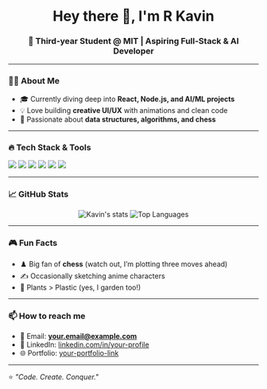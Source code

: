 <h1 align="center">Hey there 👋, I'm R Kavin</h1>
<h3 align="center">🚀 Third-year Student @ MIT | Aspiring Full-Stack & AI Developer</h3>

---

### 👨‍💻 About Me
- 🎓 Currently diving deep into **React, Node.js, and AI/ML projects**  
- 💡 Love building **creative UI/UX** with animations and clean code  
- 🧩 Passionate about **data structures, algorithms, and chess**  

---

### 🔥 Tech Stack & Tools
<p>
  <img src="https://img.shields.io/badge/Code-C%2FC%2B%2B-blue?logo=cplusplus&logoColor=white"/>
  <img src="https://img.shields.io/badge/Code-Python-yellow?logo=python&logoColor=white"/>
  <img src="https://img.shields.io/badge/Frontend-React-blue?logo=react"/>
  <img src="https://img.shields.io/badge/Backend-Node.js-green?logo=node.js"/>
  <img src="https://img.shields.io/badge/Database-MongoDB-brightgreen?logo=mongodb"/>
  <img src="https://img.shields.io/badge/Styling-CSS%2FBootstrap-purple?logo=css3"/>
</p>

---

### 📈 GitHub Stats
<p align="center">
  <img src="https://github-readme-stats.vercel.app/api?username=R-Kavin&show_icons=true&theme=tokyonight" alt="Kavin's stats"/>
  <img src="https://github-readme-stats.vercel.app/api/top-langs/?username=R-Kavin&layout=compact&theme=tokyonight" alt="Top Languages"/>
</p>

---

### 🎮 Fun Facts
- ♟️ Big fan of **chess** (watch out, I’m plotting three moves ahead)  
- ✍️ Occasionally sketching anime characters  
- 🌱 Plants > Plastic (yes, I garden too!)  

---

### 📫 How to reach me
- 💌 Email: **your.email@example.com**  
- 💼 LinkedIn: [linkedin.com/in/your-profile](#)  
- 🌐 Portfolio: [your-portfolio-link](#)  

---

⭐️ *"Code. Create. Conquer."*
